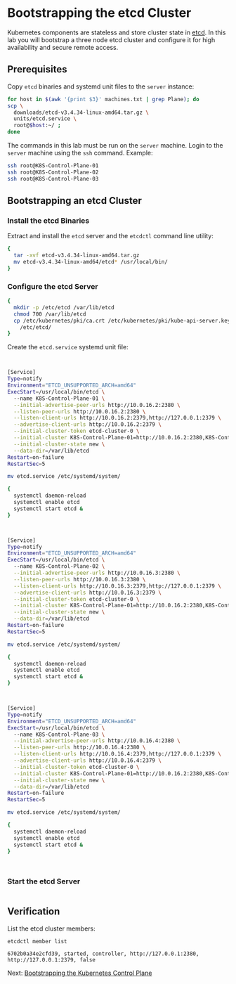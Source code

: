 # Bootstrapping the etcd Cluster

Kubernetes components are stateless and store cluster state in [etcd](https://github.com/etcd-io/etcd). In this lab you will bootstrap a three node etcd cluster and configure it for high availability and secure remote access.

## Prerequisites

Copy `etcd` binaries and systemd unit files to the `server` instance:

```bash
for host in $(awk '{print $3}' machines.txt | grep Plane); do
scp \
  downloads/etcd-v3.4.34-linux-amd64.tar.gz \
  units/etcd.service \
  root@$host:~/ ;
done
```







The commands in this lab must be run on the `server` machine. Login to the `server` machine using the `ssh` command. Example:

```bash
ssh root@K8S-Control-Plane-01
ssh root@K8S-Control-Plane-02
ssh root@K8S-Control-Plane-03

```

## Bootstrapping an etcd Cluster

### Install the etcd Binaries

Extract and install the `etcd` server and the `etcdctl` command line utility:

```bash
{
  tar -xvf etcd-v3.4.34-linux-amd64.tar.gz
  mv etcd-v3.4.34-linux-amd64/etcd* /usr/local/bin/
}
```

### Configure the etcd Server


```bash
{
  mkdir -p /etc/etcd /var/lib/etcd
  chmod 700 /var/lib/etcd
  cp /etc/kubernetes/pki/ca.crt /etc/kubernetes/pki/kube-api-server.key /etc/kubernetes/pki/kube-api-server.crt \
    /etc/etcd/
}
```

Create the `etcd.service` systemd unit file:

```bash


[Service]
Type=notify
Environment="ETCD_UNSUPPORTED_ARCH=amd64"
ExecStart=/usr/local/bin/etcd \
  --name K8S-Control-Plane-01 \
  --initial-advertise-peer-urls http://10.0.16.2:2380 \
  --listen-peer-urls http://10.0.16.2:2380 \
  --listen-client-urls http://10.0.16.2:2379,http://127.0.0.1:2379 \
  --advertise-client-urls http://10.0.16.2:2379 \
  --initial-cluster-token etcd-cluster-0 \
  --initial-cluster K8S-Control-Plane-01=http://10.0.16.2:2380,K8S-Control-Plane-02=http://10.0.16.3:2380,K8S-Control-Plane-03=http://10.0.16.4:2380 \
  --initial-cluster-state new \
  --data-dir=/var/lib/etcd
Restart=on-failure
RestartSec=5

mv etcd.service /etc/systemd/system/

{
  systemctl daemon-reload
  systemctl enable etcd
  systemctl start etcd &
}



[Service]
Type=notify
Environment="ETCD_UNSUPPORTED_ARCH=amd64"
ExecStart=/usr/local/bin/etcd \
  --name K8S-Control-Plane-02 \
  --initial-advertise-peer-urls http://10.0.16.3:2380 \
  --listen-peer-urls http://10.0.16.3:2380 \
  --listen-client-urls http://10.0.16.3:2379,http://127.0.0.1:2379 \
  --advertise-client-urls http://10.0.16.3:2379 \
  --initial-cluster-token etcd-cluster-0 \
  --initial-cluster K8S-Control-Plane-01=http://10.0.16.2:2380,K8S-Control-Plane-02=http://10.0.16.3:2380,K8S-Control-Plane-03=http://10.0.16.4:2380 \
  --initial-cluster-state new \
  --data-dir=/var/lib/etcd
Restart=on-failure
RestartSec=5

mv etcd.service /etc/systemd/system/

{
  systemctl daemon-reload
  systemctl enable etcd
  systemctl start etcd &
}



[Service]
Type=notify
Environment="ETCD_UNSUPPORTED_ARCH=amd64"
ExecStart=/usr/local/bin/etcd \
  --name K8S-Control-Plane-03 \
  --initial-advertise-peer-urls http://10.0.16.4:2380 \
  --listen-peer-urls http://10.0.16.4:2380 \
  --listen-client-urls http://10.0.16.4:2379,http://127.0.0.1:2379 \
  --advertise-client-urls http://10.0.16.4:2379 \
  --initial-cluster-token etcd-cluster-0 \
  --initial-cluster K8S-Control-Plane-01=http://10.0.16.2:2380,K8S-Control-Plane-02=http://10.0.16.3:2380,K8S-Control-Plane-03=http://10.0.16.4:2380 \
  --initial-cluster-state new \
  --data-dir=/var/lib/etcd
Restart=on-failure
RestartSec=5

mv etcd.service /etc/systemd/system/

{
  systemctl daemon-reload
  systemctl enable etcd
  systemctl start etcd &
}




```

### Start the etcd Server

```bash

```

## Verification

List the etcd cluster members:

```bash
etcdctl member list
```

```text
6702b0a34e2cfd39, started, controller, http://127.0.0.1:2380, http://127.0.0.1:2379, false
```

Next: [Bootstrapping the Kubernetes Control Plane](08-bootstrapping-kubernetes-controllers.md)
